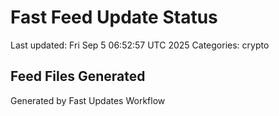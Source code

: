 # Fast Feed Update Status
Last updated: Fri Sep  5 06:52:57 UTC 2025
Categories: crypto

## Feed Files Generated

Generated by Fast Updates Workflow
